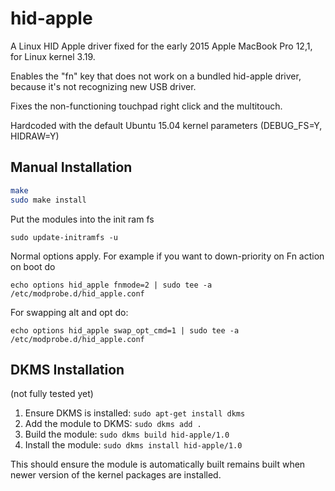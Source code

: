 hid-apple
======================

A Linux HID Apple driver fixed for the early 2015 Apple MacBook Pro 12,1, for Linux kernel 3.19.

Enables the "fn" key that does not work on a bundled hid-apple driver, because it's not recognizing new USB driver.

Fixes the non-functioning touchpad right click and the multitouch.

Hardcoded with the default Ubuntu 15.04 kernel parameters (DEBUG_FS=Y, HIDRAW=Y)

Manual Installation
-------------------

```sh
make
sudo make install
```

Put the modules into the init ram fs
```
sudo update-initramfs -u
```

Normal options apply. For example if you want to down-priority on Fn action on boot do
```
echo options hid_apple fnmode=2 | sudo tee -a /etc/modprobe.d/hid_apple.conf
```

For swapping alt and opt do:
```
echo options hid_apple swap_opt_cmd=1 | sudo tee -a /etc/modprobe.d/hid_apple.conf
```

DKMS Installation 
-----------------
(not fully tested yet)

1. Ensure DKMS is installed: `sudo apt-get install dkms`
2. Add the module to DKMS: `sudo dkms add .`
3. Build the module: `sudo dkms build hid-apple/1.0`
4. Install the module: `sudo dkms install hid-apple/1.0`

This should ensure the module is automatically built remains built when newer version of the kernel packages are installed.

